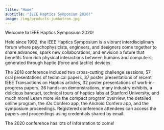 ```yaml
---
title: "Home"
subtitle: "IEEE Haptics Symposium 2020!"
image: /img/products-jumbotron.jpg
---
```


Welcome to IEEE Haptics Symposium 2020!

Held since 1992, the IEEE Haptics Symposium is a vibrant interdisciplinary forum where psychophysicists, engineers, and designers come together to share advances, spark new collaborations, and envision a future that benefits from rich physical interactions between humans and computers, generated through haptic (force and tactile) devices.  

The 2018 conference included two cross-cutting challenge sessions, 57 oral presentations of technical papers, 37 poster presentations of recent IEEE Transactions on Haptics articles, 32 poster presentations of work-in-progress papers, 36 hands-on demonstrations, many industry exhibits, a delicious banquet, technical tours of haptics labs at Stanford University, and much more!  Learn more via the compact program overview, the detailed online program, the iOs Confero app, the Android Confero app, and the symposium proceedings.  Registered conference attendees can access the papers and proceedings using credentials shared by email.

The 2020 conference has lots of information to come!
